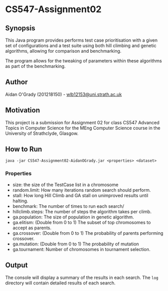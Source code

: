 # CS547-Assignment02

## Synopsis
This Java program provides performs test case prioritisation with a given set
of configurations and a test suite using both hill climbing and genetic
algorithms, allowing for comparison and benchmarking.

The program allows for the tweaking of parameters within these algorithms as
part of the benchmarking.

## Author
Aidan O'Grady (201218150) - wlb12153@uni.strath.ac.uk

## Motivation
This project is a submission for Assignment 02 for class CS547 Advanced Topics
in Computer Science for the MEng Computer Science course in the University of
Strathclyde, Glasgow.

## How to Run
```java -jar CS547-Assignment02-AidanOGrady.jar <properties> <dataset>```

### Properties
 * size: the size of the TestCase list in a chromosome
 * random.limit: How many iterations random search should perform.
 * stall: How long Hill Climb and GA stall on unimproved results until halting.
 * benchmark: The number of times to run each search/
 * hillclimb.steps: The number of steps the algorithm takes per climb.
 * ga.population: The size of population in genetic algorithm.
 * ga.elitism: (Double from 0 to 1) The subset of top chromosomes to accept as
parents.
 * ga.crossover: (Double from 0 to 1) The probability of parents performing
 crossover.
 * ga.mutation: (Double from 0 to 1) The probability of mutation
 * ga.tournament: Number of chromosomes in tournament selection.


## Output
The console will display a summary of the results in each search. The ```log```
directory will contain detailed results of each search.
